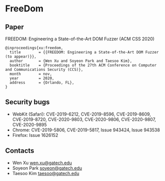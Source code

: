 # FreeDom

## Paper
FREEDOM: Engineering a State-of-the-Art DOM Fuzzer (ACM CSS 2020)

```
@inproceedings{xu:freedom,
  title        = {{FREEDOM: Engineering a State-of-the-Art DOM Fuzzer (to appear)}},
  author       = {Wen Xu and Soyeon Park and Taesoo Kim},
  booktitle    = {Proceedings of the 27th ACM Conference on Computer and Communications Security (CCS)},
  month        = nov,
  year         = 2020,
  address      = {Orlando, FL},
}
```

## Security bugs

* WebKit (Safari): CVE-2019-6212, CVE-2019-8596, CVE-2019-8609, CVE-2019-8720, CVE-2020-9803, CVE-2020-9806, CVE-2020-9807, CVE-2020-9895
* Chrome: CVE-2019-5806, CVE-2019-5817, Issue 943424, Issue 943538
* Firefox: Issue 1626152

## Contacts

* Wen Xu <wen.xu@gatech.edu>
* Soyeon Park <soyeon@gatech.edu>
* Taesoo Kim <taesoo@gatech.edu>
